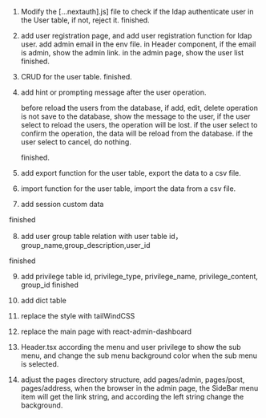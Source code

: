 
1. Modify the [...nextauth].js] file to check if the ldap authenticate user in the User table, if not, reject it. 
finished.

2. add user registration page, and add user registration function for ldap user. 
   add admin email in the env file.
   in Header component, if the email is admin, show the admin link.
    in the admin page, show the user list  
finished.

3. CRUD for the user table. 
finished.

4. add hint or prompting message after the user operation.

   before reload the users from the database, if add, edit, delete operation is not save to the database, show the message to the user, if the user select to reload the users, the operation will be lost.
   if the user select to confirm  the operation, the data will be reload from the database.
   if the user select to cancel,  do nothing.

   finished.

5. add export function for the user table, export the data to a csv file. 

6. import function for the user table, import the data from a csv file.

7. add session custom data

finished


8. add user group table
   relation with user table 
   id，group_name,group_description,user_id 

finished

9. add privilege table
   id, privilege_type, privilege_name, privilege_content, group_id
finished

10. add dict table
   

11. replace the style with tailWindCSS

12. replace the main page with react-admin-dashboard


13. Header.tsx according the menu and user privilege to show the sub menu, and change the sub menu background color when the sub menu is selected.

14. adjust the pages directory structure, add pages/admin, pages/post, pages/address, when the browser in the admin page, the SideBar menu item will get the link string, and according the left string change the background.
